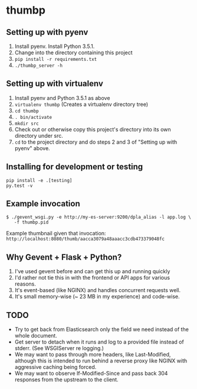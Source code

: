 # thumbp

## Setting up with pyenv

1. Install pyenv.  Install Python 3.5.1.
2. Change into the directory containing this project
2. `pip install -r requirements.txt`
3. `./thumbp_server -h`

## Setting up with virtualenv

1. Install pyenv and Python 3.5.1 as above
2. `virtualenv thumbp`  (Creates a virtualenv directory tree)
3. `cd thumbp`
4. `. bin/activate`
5. `mkdir src`
6. Check out or otherwise copy this project's directory into its own directory
   under src.
7. `cd` to the project directory and do steps 2 and 3 of "Setting up with pyenv"
   above.

## Installing for development or testing

```
pip install -e .[testing]
py.test -v
```

## Example invocation

```
$ ./gevent_wsgi.py -e http://my-es-server:9200/dpla_alias -l app.log \
   -f thumbp.pid
```

Example thumbnail given that invocation:
`http://localhost:8080/thumb/aacca3079a48aaacc3cdb473379048fc`

## Why Gevent + Flask + Python?

1. I've used gevent before and can get this up and running quickly
2. I'd rather not tie this in with the frontend or API apps for various reasons.
3. It's event-based (like NGINX) and handles concurrent requests well.
4. It's small memory-wise (~ 23 MB in my experience) and code-wise.

## TODO

* Try to get back from Elasticsearch only the field we need instead of the
  whole document.
* Get server to detach when it runs and log to a provided file instead of
  stderr. (See WSGIServer re logging.)
* We may want to pass through more headers, like Last-Modified, although this
  is intended to run behind a reverse proxy like NGINX with aggressive caching
  being forced.
* We may want to observe If-Modified-Since and pass back 304 responses from
  the upstream to the client.


